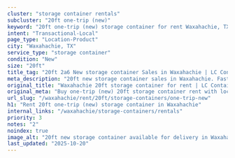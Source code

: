 ```yaml
---
cluster: "storage container rentals"
subcluster: "20ft one-trip (new)"
keyword: "20ft one-trip (new) storage container for rent Waxahachie, TX"
intent: "Transactional-Local"
page_type: "Location-Product"
city: "Waxahachie, TX"
service_type: "storage container"
condition: "New"
size: "20ft"
title_tag: "20ft 2a6 New storage container Sales in Waxahachie | LC Container"
meta_description: "20ft new storage container sales in Waxahachie. Fast delivery, competitive pricing. Serving storage containers area. Quote ID: UP7. Call (214) 524-4168 for your free quote today."
original_title: "Waxahachie 20ft storage container for rent | LC Container"
original_meta: "Buy one-trip (new) 20ft storage container rent with local delivery in Waxahachie, TX. LC Container — local Since 2003. Request a fast quote today."
url_slug: "/waxahachie/rent/20ft/storage-containers/one-trip-new"
h1: "Rent 20ft one-trip (new) storage container in Waxahachie"
internal_links: "/waxahachie/storage-containers/rentals"
priority: 3
notes: "2"
noindex: true
image_alt: "20ft new storage container available for delivery in Waxahachie"
last_updated: "2025-10-20"
---
```


<!-- TODO: Add unique city/inventory copy, images, and internal links here. -->
